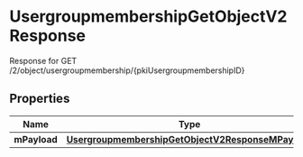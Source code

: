 

# UsergroupmembershipGetObjectV2Response

Response for GET /2/object/usergroupmembership/{pkiUsergroupmembershipID}

## Properties

| Name | Type | Description | Notes |
|------------ | ------------- | ------------- | -------------|
|**mPayload** | [**UsergroupmembershipGetObjectV2ResponseMPayload**](UsergroupmembershipGetObjectV2ResponseMPayload.md) |  |  |



